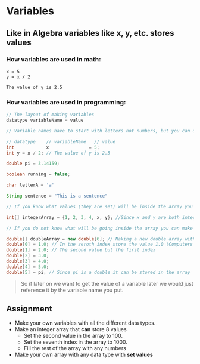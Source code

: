 # Variables

## Like in Algebra variables like x, y, etc. stores values

### How variables are used in math:

```
x = 5
y = x / 2

The value of y is 2.5
```

### How variables are used in programming:

```java
// The layout of making variables
datatype variableName = value

// Variable names have to start with letters not numbers, but you can use numbers after letters.

// datatype    // variableName   // value
int            x               = 5;
int y = x / 2; // The value of y is 2.5

double pi = 3.14159;

boolean running = false;

char letterA = 'a'

String sentence = "This is a sentence"

// If you know what values (they are set) will be inside the array you can make an array like so:

int[] integerArray = {1, 2, 3, 4, x, y}; //Since x and y are both integers they can be apart of the integer array

// If you do not know what will be going inside the array you can make an array like so: 

double[] doubleArray = new double[6]; // Making a new double array with the size of 6 (There can only be 6 values in the array)
double[0] = 1.0; // In the zeroth index store the value 1.0 (Computers start counting from zero)
double[1] = 2.0; // The second value but the first index
double[2] = 3.0;
double[3] = 4.0;
double[4] = 5.0;
double[5] = pi; // Since pi is a double it can be stored in the array
```

> So if later on we want to get the value of a variable later we would just reference it by the variable name you put.

## Assignment

* Make your own variables with all the different data types.
* Make an integer array that **can** store 8 values
    * Set the second value in the array to 100.
    * Set the seventh index in the array to 1000.
    * Fill the rest of the array with any numbers
* Make your own array with any data type with **set values**
